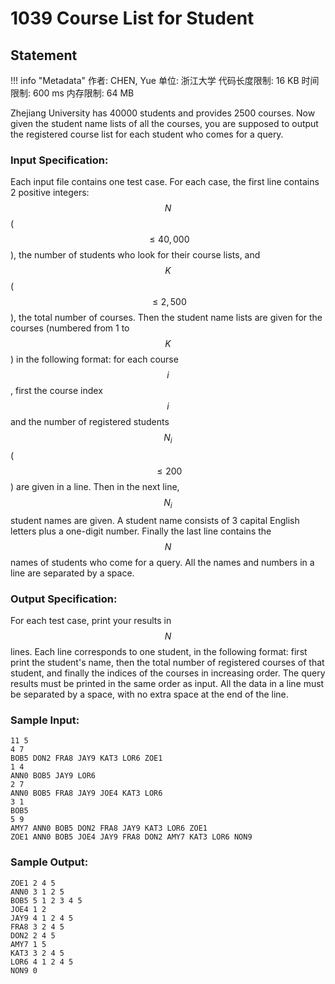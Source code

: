 
# 1039 Course List for Student

## Statement

!!! info "Metadata"
    作者: CHEN, Yue
    单位: 浙江大学
    代码长度限制: 16 KB
    时间限制: 600 ms
    内存限制: 64 MB

Zhejiang University has 40000 students and provides 2500 courses. Now given the student name lists of all the courses, you are supposed to output the registered course list for each student who comes for a query.

### Input Specification:

Each input file contains one test case. For each case, the first line contains 2 positive integers: $$N$$ ($$\le 40,000$$), the number of students who look for their course lists, and $$K$$ ($$\le 2,500$$), the total number of courses. Then the student name lists are given for the courses (numbered from 1 to $$K$$) in the following format: for each course $$i$$, first the course index $$i$$ and the number of registered students $$N_i$$ ($$\le 200$$) are given in a line. Then in the next line, $$N_i$$ student names are given. A student name consists of 3 capital English letters plus a one-digit number. Finally the last line contains the $$N$$ names of students who come for a query. All the names and numbers in a line are separated by a space.

### Output Specification:

For each test case, print your results in $$N$$ lines. Each line corresponds to one student, in the following format: first print the student's name, then the total number of registered courses of that student, and finally the indices of the courses in increasing order. The query results must be printed in the same order as input. All the data in a line must be separated by a space, with no extra space at the end of the line.

### Sample Input:
```plaintext
11 5
4 7
BOB5 DON2 FRA8 JAY9 KAT3 LOR6 ZOE1
1 4
ANN0 BOB5 JAY9 LOR6
2 7
ANN0 BOB5 FRA8 JAY9 JOE4 KAT3 LOR6
3 1
BOB5
5 9
AMY7 ANN0 BOB5 DON2 FRA8 JAY9 KAT3 LOR6 ZOE1
ZOE1 ANN0 BOB5 JOE4 JAY9 FRA8 DON2 AMY7 KAT3 LOR6 NON9
```

### Sample Output:
```plaintext
ZOE1 2 4 5
ANN0 3 1 2 5
BOB5 5 1 2 3 4 5
JOE4 1 2
JAY9 4 1 2 4 5
FRA8 3 2 4 5
DON2 2 4 5
AMY7 1 5
KAT3 3 2 4 5
LOR6 4 1 2 4 5
NON9 0
```


